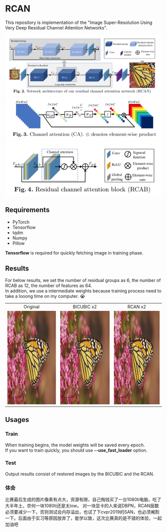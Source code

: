# RCAN

This repository is implementation of the "Image Super-Resolution Using Very Deep Residual Channel Attention Networks".

<center><img src="./figs/fig2.png"></center>
<center><img src="./figs/fig3.png"></center>
<center><img src="./figs/fig4.png"></center>

## Requirements
- PyTorch
- Tensorflow
- tqdm
- Numpy
- Pillow

**Tensorflow** is required for quickly fetching image in training phase.

## Results

For below results, we set the number of residual groups as 6, the number of RCAB as 12, the number of features as 64. <br />
In addition, we use a intermediate weights because training process need to take a looong time on my computer. 😭<br />

<table>
    <tr>
        <td><center>Original</center></td>
        <td><center>BICUBIC x2</center></td>
        <td><center>RCAN x2</center></td>
    </tr>
    <tr>
    	<td>
    		<center><img src="./data/monarch.bmp" height="300"></center>
    	</td>
    	<td>
    		<center><img src="./data/monarch_x2_bicubic.png" height="300"></center>
    	</td>
    	<td>
    		<center><img src="./data/monarch_x2_RCAN.png" height="300"></center>
    	</td>
    </tr>
</table>

## Usages

### Train

When training begins, the model weights will be saved every epoch. <br />
If you want to train quickly, you should use **--use_fast_loader** option.


### Test

Output results consist of restored images by the BICUBIC and the RCAN.


### 体会 
比赛最后生成的图片像素有点大，资源有限，自己掏钱买了一台1080ti电脑，吃了大半年土，奈何一块1080ti还是太low。
对一块显卡的人来说DBPN，RCAN层数必须要减少一下，否则测试会内存溢出，也试了下cvpr2019的SAN，也必须阉割一下。后面由于实习等原因放弃了，能学以致，这次比赛真的是不错的体验，一起加油吧
